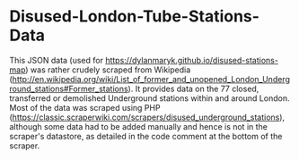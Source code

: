 Disused-London-Tube-Stations-Data
=================================

This JSON data (used for https://dylanmaryk.github.io/disused-stations-map) was rather crudely scraped from Wikipedia (http://en.wikipedia.org/wiki/List_of_former_and_unopened_London_Underground_stations#Former_stations). It provides data on the 77 closed, transferred or demolished Underground stations within and around London. Most of the data was scraped using PHP (https://classic.scraperwiki.com/scrapers/disused_underground_stations), although some data had to be added manually and hence is not in the scraper's datastore, as detailed in the code comment at the bottom of the scraper.
